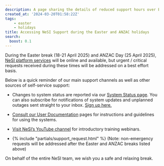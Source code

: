 ```yaml
---
description: A page sharing the details of reduced support hours over Easter and ANZAC break
created_at: '2024-03-20T01:58:22Z'
tags:
    - easter
    - holidays
title: Accessing NeSI Support during the Easter and ANZAC holidays
search:
  boost: 0.1
---
```


During the Easter break (18-21 April 2025) and ANZAC Day (25 April 2025), 
[NeSI platform services](https://status.nesi.org.nz/) will be online and available, but
urgent / critical requests received during these times will be addressed on a best effort
basis. 

Below is a quick reminder of our main support channels as well as other
sources of self-service support:

- Changes to system status are reported via our [System Status page](https://status.nesi.org.nz/ "https://status.nesi.org.nz/").
    You can also subscribe for notifications of system updates and
    unplanned outages sent straight to your inbox. [Sign up here.](../../Getting_Started/Getting_Help/System_status.md)

- [Consult our User Documentation](https://www.docs.nesi.org.nz) pages
    for instructions and guidelines for using the systems.

- [Visit NeSI’s YouTube channel](https://www.youtube.com/playlist?list=PLvbRzoDQPkuGMWazx5LPA6y8Ji6tyl0Sp "https://www.youtube.com/playlist?list=PLvbRzoDQPkuGMWazx5LPA6y8Ji6tyl0Sp") for
    introductory training webinars.

- {% include "partials/support_request.html" %} (Note:
    non-emergency requests will be addressed after the Easter and ANZAC breaks listed above)

On behalf of the entire NeSI team, we wish you a safe and relaxing
break.
